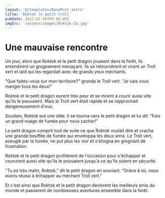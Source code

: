 ```yaml
---
layout: '@/templates/BasePost.astro'
title: 'Roktok le petit troll'
pubDate: 2022-02-06T00:00:00Z
imgSrc: '/assets/images/Roktok-2a.jpg'
---
```

# Une mauvaise rencontre

Un jour, alors que Roktok et le petit dragon jouaient dans la forêt, ils entendirent un grognement menaçant. Ils se retournèrent et virent un Troll vert et laid qui les regardait avec de grands yeux méchants.

"Que faites-vous sur mon territoire?" gronda le Troll vert. "Je vais vous manger tous les deux!"

Roktok et le petit dragon eurent très peur et se mirent à courir aussi vite qu'ils le pouvaient. Mais le Troll vert était rapide et se rapprochait dangereusement d'eux.

Soudain, Roktok eut une idée. Il se tourna vers le petit dragon et lui dit: "Fais un grand nuage de fumée pour nous cacher!"

Le petit dragon comprit tout de suite ce que Roktok voulait dire et cracha une grande bouffée de fumée qui enveloppa les deux amis. Le Troll vert, aveuglé par la fumée, ne put plus les voir et s'éloigna en grognant de frustration.

Roktok et le petit dragon profitèrent de l'occasion pour s'échapper et coururent aussi vite qu'ils le pouvaient jusqu'à ce qu'ils soient en sécurité.

"Tu es très malin, Roktok," dit le petit dragon en souriant. "Grâce à toi, nous avons réussi à échapper au méchant Troll vert."

Et c'est ainsi que Roktok et le petit dragon devinrent les meilleurs amis du monde et passèrent de nombreuses aventures ensemble dans la forêt.
